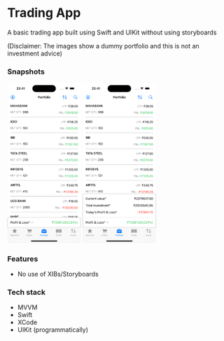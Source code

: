 # Trading App

A basic trading app built using Swift and UIKit without using storyboards

(Disclaimer: The images show a dummy portfolio and this is not an investment advice)

### Snapshots

<img alt="Portfolio" src="portfolio.png" width="168"> <img alt="Total holdings" src="total_holdings.png" width="168">

### Features
- No use of XIBs/Storyboards

### Tech stack
- MVVM
- Swift
- XCode
- UIKit (programmatically)
